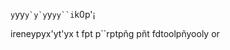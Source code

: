 `y`yy``y`y`y``y`yy``i`k0p'¡















ireneypyx'yt'yx t fpt p``rptpñg pñt fdtoolpñyooly or 
<!--stackedit_data:
eyJoaXN0b3J5IjpbLTMyOTkzODEzOV19
-->